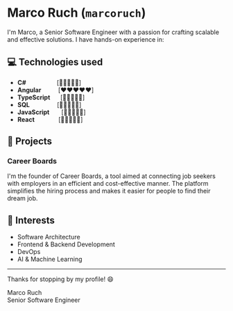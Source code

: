 # Marco Ruch (`marcoruch`)

I'm Marco, a Senior Software Engineer with a passion for crafting scalable and effective solutions. I have hands-on experience in:

## 💻 Technologies used

- **C#**&nbsp;&nbsp;&nbsp;&nbsp;&nbsp;&nbsp;&nbsp;&nbsp;&nbsp;&nbsp;&nbsp;&nbsp;&nbsp;&nbsp;&nbsp;&nbsp;&nbsp;&nbsp;[💚💚💚💚💚]
- **Angular**&nbsp;&nbsp;&nbsp;&nbsp;&nbsp;&nbsp;&nbsp;&nbsp;&nbsp;&nbsp;[❤️❤️❤️❤️❤️]
- **TypeScript**&nbsp;&nbsp;&nbsp;&nbsp;&nbsp;&nbsp;[🤎🤎🤎🤎🤎]
- **SQL**&nbsp;&nbsp;&nbsp;&nbsp;&nbsp;&nbsp;&nbsp;&nbsp;&nbsp;&nbsp;&nbsp;&nbsp;&nbsp;&nbsp;&nbsp;&nbsp;[💜💜💜💜🖤]
- **JavaScript**&nbsp;&nbsp;&nbsp;&nbsp;&nbsp;&nbsp;&nbsp;[💛💛💛💛🖤]
- **React**&nbsp;&nbsp;&nbsp;&nbsp;&nbsp;&nbsp;&nbsp;&nbsp;&nbsp;&nbsp;&nbsp;&nbsp;&nbsp;&nbsp;[💙💙💙🖤🖤]

## 🚀 Projects

### **Career Boards**
I'm the founder of Career Boards, a tool aimed at connecting job seekers with employers in an efficient and cost-effective manner. The platform simplifies the hiring process and makes it easier for people to find their dream job.

## 🌱 Interests

- Software Architecture
- Frontend & Backend Development
- DevOps
- AI & Machine Learning

---

Thanks for stopping by my profile! 😄

Marco Ruch  
Senior Software Engineer
